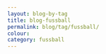 ```yaml
---
layout: blog-by-tag
title: blog-fussball
permalink: blog/tag/fussball/
colour:
category: fussball
---
```

